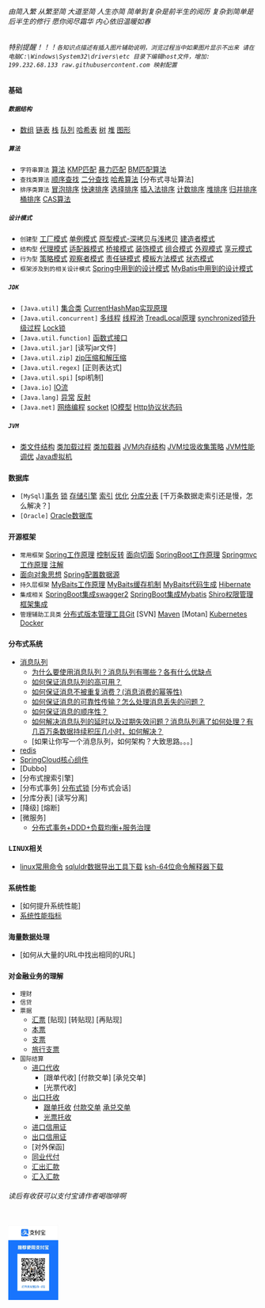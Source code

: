 ###### 由简入繁 从繁至简 大道至简 人生亦简 简单到复杂是前半生的阅历 复杂到简单是后半生的修行 愿你阅尽霜华 内心依旧温暖如春
###### 特别提醒！！！`各知识点描述有插入图片辅助说明，浏览过程当中如果图片显示不出来 请在电脑C:\Windows\System32\drivers\etc 目录下编辑host文件，增加: 199.232.68.133 raw.githubusercontent.com 映射配置`

### `基础`
##### `数据结构` 
- [数组](./doc/数组.md)  [链表](./doc/链表.md)  [栈](./doc/stack.md)  [队列](./doc/queue.md)  [哈希表](./doc/hash.md)  [树](./doc/tree.md)  [堆](./doc/数据结构.md)   [图形](./doc/Graph.md) <br>
##### `算法`
- `字符串算法` [算法](./doc/算法.md)  [KMP匹配](./doc/字符串操作类算法.md)  [暴力匹配](./doc/排序类算法.md)   [BM匹配算法](./doc/查找类算法.md)   <br>
- `查找类算法` [顺序查找](./doc/顺序查找.md)   [二分查找](./doc/二分查找.md)   [哈希算法](./doc/哈希算法.md)   [分布式寻址算法]  <br> 
- `排序类算法` [冒泡排序](./doc/冒泡排序.md)   [快速排序](./doc/快速排序.md)   [选择排序](./doc/选择排序.md)  [插入法排序](./doc/插入法排序.md)  [计数排序](./doc/计数排序.md)  [堆排序](./doc/堆排序.md)  [归并排序](./doc/归并排序.md)   [桶排序](./doc/桶排序.md) [CAS算法](./doc/cas.md) <br>
##### `设计模式`
- `创建型` [工厂模式](./doc/工厂模式.md)  [单例模式](./doc/单例模式.md)  [原型模式-深拷贝与浅拷贝](./doc/原型模式.md)  [建造者模式](./doc/建造者模式.md)
- `结构型` [代理模式](./doc/抽象工厂模式.md) [适配器模式](./doc/适配器模式.md) [桥接模式](./doc/桥接模式.md)  [装饰模式](./doc/装饰模式.md)  [组合模式](./doc/组合模式.md)  [外观模式](./doc/外观模式.md) [享元模式](./doc/享元模式.md)  <br>
- `行为型` [策略模式](./doc/策略模式.md)   [观察者模式](./doc/观察者模式.md)  [责任链模式](./doc/责任链模式.md)  [模板方法模式](./doc/模板方法模式.md)   [状态模式](./doc/状态模式.md)
- `框架涉及到的相关设计模式`  [Spring中用到的设计模式](./doc/设计模式.md)  [MyBatis中用到的设计模式](./doc/行为型.md) <br>
##### `JDK`
- `[Java.util]` [集合类](./doc/Java基础及集合.md)  [CurrentHashMap实现原理](./doc/创建型.md)
- `[Java.util.concurrent]` [多线程](./doc/多线程的实现.md)  [线程池](./doc/线程池.md) [TreadLocal原理](./doc/多线程.md) [synchronized锁升级过程](./doc/SpringBoot运行流程.md)     [Lock锁](./doc/结构型.md)
- `[Java.util.function]` [函数式接口](/doc/HashMap底层实现和原理.md) 
- `[Java.util.jar]`  [读写jar文件]
- `[Java.util.zip]`  [zip压缩和解压缩](./doc/SpringSet.md)
- `[Java.util.regex]` [正则表达式]
- `[Java.util.spi]` [spi机制]
- `[Java.io]` [IO流](./doc/IO.md)
- `[Java.lang]` [异常](./doc/异常.md)  [反射](./doc/SpringAutware.md) 
- `[Java.net]` [网络编程](./doc/monitor.md) [socket](./doc/socket.md) [IO模型](./doc/多路复用机制.md)  [Http协议状态码](./doc/SpringMVC.md)
##### `JVM`
- [类文件结构](./doc/类文件结构.md)   [类加载过程](./doc/类加载过程.md)   [类加载器](./doc/类加载器.md)  [JVM内存结构](./doc/JVM内存结构.md)   [JVM垃圾收集策略](./doc/JVM垃圾收集策略.md)   [JVM性能调优](./doc/JVM性能调优.md)   [Java虚拟机](./doc/jvm.md)
### `数据库`
- `[MySql]`[事务](./doc/事务.md)  [锁](./doc/悲观锁和乐观锁.md)  [存储引擎](./doc/存储引擎.md)  [索引](./doc/索引.md)  [优化](./doc/SQL语句.md)  [分库分表](./doc/mysql.md)
[千万条数据走索引还是慢，怎么解决？]
- `[Oracle]` [Oracle数据库](./doc/oracle.md)
### `开源框架`
- `常用框架` [Spring工作原理](./doc/SpringPrinciple.md)   [控制反转](./doc/SpringIOC.md)  [面向切面](./doc/SpringAOP.md)    [SpringBoot工作原理](./doc/SpringBoot.md)      [Springmvc工作原理](./doc/SpringMVC体系结构.md)   [注解](./doc/网络.md) 
- [面向对象思想](./doc/Spring.md)   [Spring配置数据源](./doc/SpringCloud介绍.md) 
- `持久层框架`   [MyBaits工作原理](./doc/MyBatis.md)  [MyBaits缓存机制](./doc/IBatis.md)  [MyBaits代码生成](./doc/生成工具.md) [Hibernate](./doc/Hibernate.md)
- `集成相关` [SpringBoot集成swagger2](./doc/集成swagger.md)   [SpringBoot集成Mybatis](./doc/集成Mybatis.md)  [Shiro权限管理框架集成](./doc/Shiro.md)  
- `管理辅助工具类` [分布式版本管理工具Git](./doc/git.md) [SVN] [Maven](./doc/maven.md) [Motan] [Kubernetes](./doc/Kubernetes.md) [Docker](./doc/docker.md)
### `分布式系统`
- [消息队列](./doc/消息队列.md)
    - [为什么要使用消息队列？消息队列有哪些？各有什么优缺点](./doc/消息队列.md)
    - [如何保证消息队列的高可用？](./doc/MQ集群.md)
    - [如何保证消息不被重复消费？(消息消费的幂等性)](./doc/消息幂等性.md)
    - [如何保证消息的可靠性传输？怎么处理消息丢失的问题？](./doc/消息丢失.md)
    - [如何保证消息的顺序性？](./doc/消息消费顺序.md)
    - [如何解决消息队列的延时以及过期失效问题？消息队列满了如何处理？有几百万条数据持续积压几小时，如何解决？](./doc/消息过期失效.md)
    - [如果让你写一个消息队列，如何架构？大致思路。。。]
- [redis](./doc/缓存.md)
- [SpringCloud核心组件](./doc/五大核心组件.md)
- [Dubbo]
- [分布式搜索引擎]
- [分布式事务]  [分布式锁](./doc/分布式锁.md)   [分布式会话]
- [分库分表]  [读写分离]
- [降级]  [熔断]
- [微服务]
    - [分布式事务+DDD+负载均衡+服务治理](./doc/MicroService.md)
### `LINUX相关`
- [linux常用命令](./doc/linux.md)  [sqluldr数据导出工具下载](./doc/sqluldr.zip)  [ksh-64位命令解释器下载](./doc/ksh-20120801-37.el6_9.x86_64.rpm)
### `系统性能`
- [如何提升系统性能]
- [系统性能指标](./doc/性能测试指标.md)
### `海量数据处理`
- [如何从大量的URL中找出相同的URL]
### `对金融业务的理解`
- `理财`
- `信贷`
- `票据`
    - [汇票](./doc/BillOfExchange.md) [贴现]  [转贴现]  [再贴现]
    - [本票](./doc/PromissoryNotes.md)
    - [支票](./doc/cheque.md)
    - [旅行支票](./doc/TravelerCheque.md)
- `国际结算`
    - [进口代收](./doc/ImportCollection.md)
        - [跟单代收]  [付款交单]  [承兑交单]
        - [光票代收]
    - [出口托收](./doc/ExportCollection.md)
        - [跟单托收](./doc/OutwardCollection.md) [付款交单](./doc/DocumentsAgainstPayment.md) [承兑交单](./doc/DocumentsAgainstAcceptance.md)
        - [光票托收](./doc/CleanCollection.md)
    - [进口信用证](./doc/ImportCredit.md)
    - [出口信用证](./doc/ExportCredit.md)
    - [对外保函]
    - [同业代付](./doc/BankRefinance.md)
    - [汇出汇款](./doc/OutwardRemittance.md)
    - [汇入汇款](./doc/InwardRemittance.md)
###### 读后有收获可以支付宝请作者喝咖啡啊
<br><img src="/img/Alipay.jpg" width = "20%" height = "20%" alt="图片名称" align=center />
